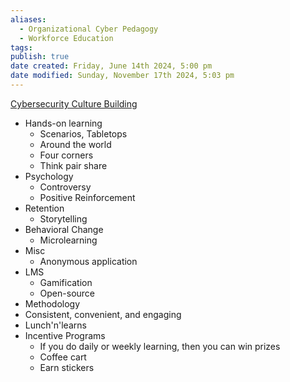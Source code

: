 ```yaml
---
aliases:
  - Organizational Cyber Pedagogy
  - Workforce Education
tags: 
publish: true
date created: Friday, June 14th 2024, 5:00 pm
date modified: Sunday, November 17th 2024, 5:03 pm
---
```


[Cybersecurity Culture Building](../Cybersecurity%20Culture%20Building/Cybersecurity%20Culture%20Building.md)

 - Hands-on learning
	 - Scenarios, Tabletops
	 - Around the world
	 - Four corners
	 - Think pair share
 - Psychology 
	 - Controversy
	 - Positive Reinforcement
 - Retention
	 - Storytelling
 - Behavioral Change
	 - Microlearning
 - Misc
	 - Anonymous application
 - LMS
	 - Gamification
	 - Open-source
 - Methodology
 - Consistent, convenient, and engaging
 - Lunch'n'learns
 - Incentive Programs
	 - If you do daily or weekly learning, then you can win prizes
	 - Coffee cart
	 - Earn stickers